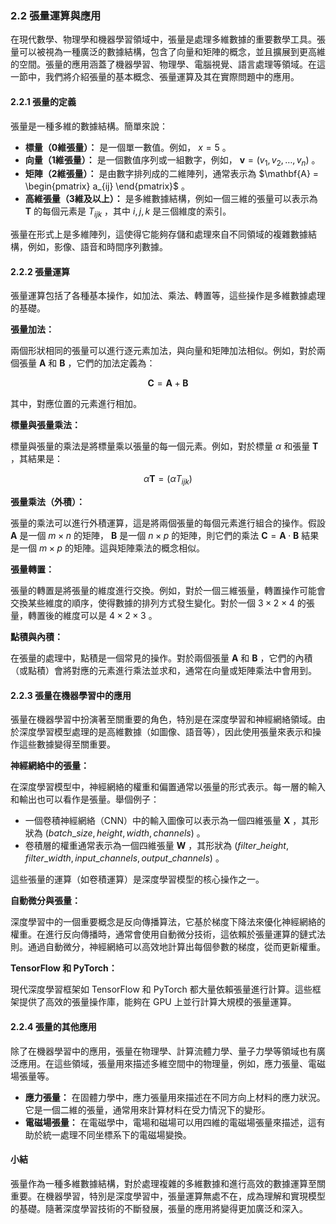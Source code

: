 ### **2.2 張量運算與應用**

在現代數學、物理學和機器學習領域中，張量是處理多維數據的重要數學工具。張量可以被視為一種廣泛的數據結構，包含了向量和矩陣的概念，並且擴展到更高維的空間。張量的應用涵蓋了機器學習、物理學、電腦視覺、語言處理等領域。在這一節中，我們將介紹張量的基本概念、張量運算及其在實際問題中的應用。

#### **2.2.1 張量的定義**

張量是一種多維的數據結構。簡單來說：

- **標量（0維張量）：** 是一個單一數值。例如， $`x = 5`$ 。
- **向量（1維張量）：** 是一個數值序列或一組數字，例如， $`\mathbf{v} = (v_1, v_2, \dots, v_n)`$ 。
- **矩陣（2維張量）：** 是由數字排列成的二維陣列，通常表示為  $`\mathbf{A} = \begin{pmatrix} a_{ij} \end{pmatrix}`$ 。
- **高維張量（3維及以上）：** 是多維數據結構，例如一個三維的張量可以表示為  $`\mathbf{T}`$  的每個元素是  $`T_{ijk}`$ ，其中  $`i, j, k`$  是三個維度的索引。

張量在形式上是多維陣列，這使得它能夠存儲和處理來自不同領域的複雜數據結構，例如，影像、語音和時間序列數據。

#### **2.2.2 張量運算**

張量運算包括了各種基本操作，如加法、乘法、轉置等，這些操作是多維數據處理的基礎。

**張量加法：**

兩個形狀相同的張量可以進行逐元素加法，與向量和矩陣加法相似。例如，對於兩個張量  $`\mathbf{A}`$  和  $`\mathbf{B}`$ ，它們的加法定義為：


```math
\mathbf{C} = \mathbf{A} + \mathbf{B}
```


其中，對應位置的元素進行相加。

**標量與張量乘法：**

標量與張量的乘法是將標量乘以張量的每一個元素。例如，對於標量  $`\alpha`$  和張量  $`\mathbf{T}`$ ，其結果是：


```math
\alpha \mathbf{T} = \left( \alpha T_{ijk} \right)
```


**張量乘法（外積）：**

張量的乘法可以進行外積運算，這是將兩個張量的每個元素進行組合的操作。假設  $`\mathbf{A}`$  是一個  $`m \times n`$  的矩陣， $`\mathbf{B}`$  是一個  $`n \times p`$  的矩陣，則它們的乘法  $`\mathbf{C} = \mathbf{A} \cdot \mathbf{B}`$  結果是一個  $`m \times p`$  的矩陣。這與矩陣乘法的概念相似。

**張量轉置：**

張量的轉置是將張量的維度進行交換。例如，對於一個三維張量，轉置操作可能會交換某些維度的順序，使得數據的排列方式發生變化。對於一個  $`3 \times 2 \times 4`$  的張量，轉置後的維度可以是  $`4 \times 2 \times 3`$ 。

**點積與內積：**

在張量的處理中，點積是一個常見的操作。對於兩個張量  $`\mathbf{A}`$  和  $`\mathbf{B}`$ ，它們的內積（或點積）會將對應的元素進行乘法並求和，通常在向量或矩陣乘法中會用到。

#### **2.2.3 張量在機器學習中的應用**

張量在機器學習中扮演著至關重要的角色，特別是在深度學習和神經網絡領域。由於深度學習模型處理的是高維數據（如圖像、語音等），因此使用張量來表示和操作這些數據變得至關重要。

**神經網絡中的張量：**

在深度學習模型中，神經網絡的權重和偏置通常以張量的形式表示。每一層的輸入和輸出也可以看作是張量。舉個例子：

- 一個卷積神經網絡（CNN）中的輸入圖像可以表示為一個四維張量  $`\mathbf{X}`$ ，其形狀為  $`(batch\_size, height, width, channels)`$ 。
- 卷積層的權重通常表示為一個四維張量  $`\mathbf{W}`$ ，其形狀為  $`(filter\_height, filter\_width, input\_channels, output\_channels)`$ 。

這些張量的運算（如卷積運算）是深度學習模型的核心操作之一。

**自動微分與張量：**

深度學習中的一個重要概念是反向傳播算法，它基於梯度下降法來優化神經網絡的權重。在進行反向傳播時，通常會使用自動微分技術，這依賴於張量運算的鏈式法則。通過自動微分，神經網絡可以高效地計算出每個參數的梯度，從而更新權重。

**TensorFlow 和 PyTorch：**

現代深度學習框架如 TensorFlow 和 PyTorch 都大量依賴張量進行計算。這些框架提供了高效的張量操作庫，能夠在 GPU 上並行計算大規模的張量運算。

#### **2.2.4 張量的其他應用**

除了在機器學習中的應用，張量在物理學、計算流體力學、量子力學等領域也有廣泛應用。在這些領域，張量用來描述多維空間中的物理量，例如，應力張量、電磁場張量等。

- **應力張量：** 在固體力學中，應力張量用來描述在不同方向上材料的應力狀況。它是一個二維的張量，通常用來計算材料在受力情況下的變形。
- **電磁場張量：** 在電磁學中，電場和磁場可以用四維的電磁場張量來描述，這有助於統一處理不同坐標系下的電磁場變換。

#### **小結**

張量作為一種多維數據結構，對於處理複雜的多維數據和進行高效的數據運算至關重要。在機器學習，特別是深度學習中，張量運算無處不在，成為理解和實現模型的基礎。隨著深度學習技術的不斷發展，張量的應用將變得更加廣泛和深入。